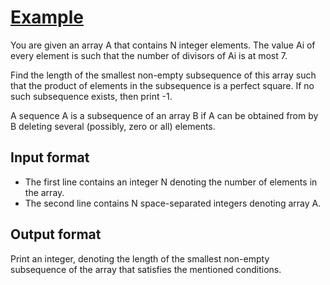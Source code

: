 # [Example][link]

You are given an array A that contains N integer elements. The value Ai of every element is such that the number of divisors of Ai is at most 7.

Find the length of the smallest non-empty subsequence of this array such that the product of elements in the subsequence is a perfect square. If no such subsequence exists, then print -1.

A sequence A is a subsequence of an array B if A can be obtained from by B deleting several (possibly, zero or all) elements.

## Input format

- The first line contains an integer N denoting the number of elements in the array.
- The second line contains N space-separated integers denoting array A.

## Output format

Print an integer, denoting the length of the smallest non-empty subsequence of the array that satisfies the mentioned conditions.

[link]: https://www.hackerearth.com/practice/algorithms/graphs/breadth-first-search/practice-problems/algorithm/smallest-subsequence-2-02601ef9/
